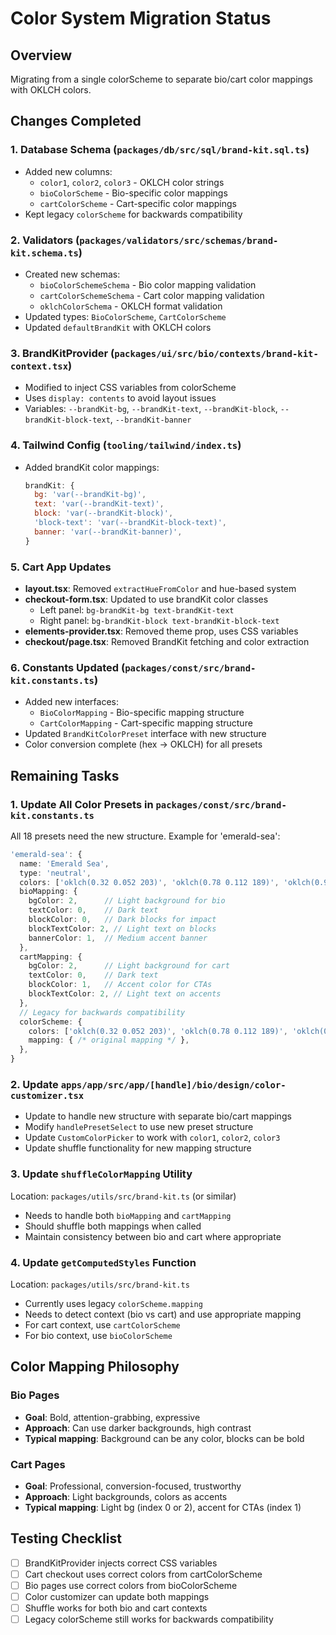 # Color System Migration Status

## Overview
Migrating from a single colorScheme to separate bio/cart color mappings with OKLCH colors.

## Changes Completed

### 1. Database Schema (`packages/db/src/sql/brand-kit.sql.ts`)
- Added new columns:
  - `color1`, `color2`, `color3` - OKLCH color strings
  - `bioColorScheme` - Bio-specific color mappings
  - `cartColorScheme` - Cart-specific color mappings
- Kept legacy `colorScheme` for backwards compatibility

### 2. Validators (`packages/validators/src/schemas/brand-kit.schema.ts`)
- Created new schemas:
  - `bioColorSchemeSchema` - Bio color mapping validation
  - `cartColorSchemeSchema` - Cart color mapping validation
  - `oklchColorSchema` - OKLCH format validation
- Updated types: `BioColorScheme`, `CartColorScheme`
- Updated `defaultBrandKit` with OKLCH colors

### 3. BrandKitProvider (`packages/ui/src/bio/contexts/brand-kit-context.tsx`)
- Modified to inject CSS variables from colorScheme
- Uses `display: contents` to avoid layout issues
- Variables: `--brandKit-bg`, `--brandKit-text`, `--brandKit-block`, `--brandKit-block-text`, `--brandKit-banner`

### 4. Tailwind Config (`tooling/tailwind/index.ts`)
- Added brandKit color mappings:
  ```js
  brandKit: {
    bg: 'var(--brandKit-bg)',
    text: 'var(--brandKit-text)',
    block: 'var(--brandKit-block)',
    'block-text': 'var(--brandKit-block-text)',
    banner: 'var(--brandKit-banner)',
  }
  ```

### 5. Cart App Updates
- **layout.tsx**: Removed `extractHueFromColor` and hue-based system
- **checkout-form.tsx**: Updated to use brandKit color classes
  - Left panel: `bg-brandKit-bg text-brandKit-text`
  - Right panel: `bg-brandKit-block text-brandKit-block-text`
- **elements-provider.tsx**: Removed theme prop, uses CSS variables
- **checkout/page.tsx**: Removed BrandKit fetching and color extraction

### 6. Constants Updated (`packages/const/src/brand-kit.constants.ts`)
- Added new interfaces:
  - `BioColorMapping` - Bio-specific mapping structure
  - `CartColorMapping` - Cart-specific mapping structure
- Updated `BrandKitColorPreset` interface with new structure
- Color conversion complete (hex → OKLCH) for all presets

## Remaining Tasks

### 1. Update All Color Presets in `packages/const/src/brand-kit.constants.ts`
All 18 presets need the new structure. Example for 'emerald-sea':
```typescript
'emerald-sea': {
  name: 'Emerald Sea',
  type: 'neutral',
  colors: ['oklch(0.32 0.052 203)', 'oklch(0.78 0.112 189)', 'oklch(0.99 0.013 145)'],
  bioMapping: {
    bgColor: 2,      // Light background for bio
    textColor: 0,    // Dark text
    blockColor: 0,   // Dark blocks for impact
    blockTextColor: 2, // Light text on blocks
    bannerColor: 1,  // Medium accent banner
  },
  cartMapping: {
    bgColor: 2,      // Light background for cart
    textColor: 0,    // Dark text
    blockColor: 1,   // Accent color for CTAs
    blockTextColor: 2, // Light text on accents
  },
  // Legacy for backwards compatibility
  colorScheme: {
    colors: ['oklch(0.32 0.052 203)', 'oklch(0.78 0.112 189)', 'oklch(0.99 0.013 145)'],
    mapping: { /* original mapping */ },
  },
}
```

### 2. Update `apps/app/src/app/[handle]/bio/design/color-customizer.tsx`
- Update to handle new structure with separate bio/cart mappings
- Modify `handlePresetSelect` to use new preset structure
- Update `CustomColorPicker` to work with `color1`, `color2`, `color3`
- Update shuffle functionality for new mapping structure

### 3. Update `shuffleColorMapping` Utility
Location: `packages/utils/src/brand-kit.ts` (or similar)
- Needs to handle both `bioMapping` and `cartMapping`
- Should shuffle both mappings when called
- Maintain consistency between bio and cart where appropriate

### 4. Update `getComputedStyles` Function
Location: `packages/utils/src/brand-kit.ts`
- Currently uses legacy `colorScheme.mapping`
- Needs to detect context (bio vs cart) and use appropriate mapping
- For cart context, use `cartColorScheme`
- For bio context, use `bioColorScheme`

## Color Mapping Philosophy

### Bio Pages
- **Goal**: Bold, attention-grabbing, expressive
- **Approach**: Can use darker backgrounds, high contrast
- **Typical mapping**: Background can be any color, blocks can be bold

### Cart Pages  
- **Goal**: Professional, conversion-focused, trustworthy
- **Approach**: Light backgrounds, colors as accents
- **Typical mapping**: Light bg (index 0 or 2), accent for CTAs (index 1)

## Testing Checklist
- [ ] BrandKitProvider injects correct CSS variables
- [ ] Cart checkout uses correct colors from cartColorScheme
- [ ] Bio pages use correct colors from bioColorScheme
- [ ] Color customizer can update both mappings
- [ ] Shuffle works for both bio and cart contexts
- [ ] Legacy colorScheme still works for backwards compatibility
